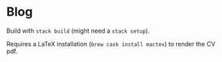 # Blog

Build with `stack build` (might need a `stack setup`).

Requires a LaTeX installation (`brew cask install mactex`) to render the CV pdf.
